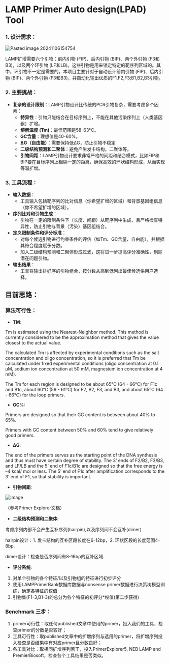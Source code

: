 # LAMP Primer Auto design(LPAD) Tool

### 1. **设计需求**：
![Pasted image 20241106154754](https://github.com/user-attachments/assets/53370d77-0a43-437c-82fa-0a87d77aef73)

LAMP扩增需要六个引物：前内引物 (FIP)、后内引物 (BIP)、两个外引物 (F3和B3)，以及两个环引物 (LF和LB)。这些引物是用来锁定特定的靶序列区域的。其中，环引物不一定是需要的。本项目主要针对于自动设计前内引物 (FIP)、后内引物 (BIP)、两个外引物 (F3和B3)，并自动化输出优质的F1,F2,F3;B1,B2,B3引物。

### 2. **主要挑战**：

- **复杂的设计限制**：LAMP引物设计比传统的PCR引物复杂，需要考虑多个因素：
    - **特异性**：引物只能结合在目标序列上，不能在其他污染序列上（人类基因组）扩增。
    - **熔解温度 (Tm)**：最佳范围是58-63°C。
    - **GC含量**：理想值是40-60%。
    - **ΔG（自由能）**：需要保持低ΔG，防止引物不稳定
    - **二级结构预测和二聚体**：避免产生发卡结构，二聚体等。
    - **引物间距**：LAMP引物设计要求非常严格的间距和结合模式，比如FIP和BIP要在目标序列上相隔一定的距离，确保高效的环状结构形成，从而实现等温扩增。

### 3. **工具流程**：

- **输入数据**：
    - 工具输入包括靶序列的比对信息（你希望扩增的区域）和背景基因组信息（你不希望扩增的区域）。
- **序列比对和引物生成**：
    - 引物在一定的限制条件下（长度、间距）从靶序列中生成，且严格检查特异性，防止引物与背景（污染）基因组结合。
- **定义限制条件和评分标准**：
    - 对每个候选引物进行约束条件的评估（如Tm、GC含量、自由能），并根据其符合程度赋予分数。
    - 加入二级结构预测和二聚体形成过滤，这将进一步提高评分准确性，剔除潜在问题引物。
- **输出结果**：
    - 工具将输出排好序的引物组合，按分数从高到低列出最佳候选供用户选择。

## 目前思路：

### 算法可行性：

- **TM**:

Tm is estimated using the Nearest-Neighbor method. This method is currently considered to be the
 approximation method that gives the value closest to the actual value. 
 
The calculated Tm is affected by experimental conditions such as the salt concentration and oligo concentration,
 so it is preferred that Tm be calculated under fixed experimental conditions (oligo concentration at 0.1 µM, sodium
 ion concentration at 50 mM, magnesium ion concentration at 4 mM). 
 
The Tm for each region is designed to be about 65°C (64 - 66°C) for F1c and B1c, about 60°C (59 - 61°C) for F2,
 B2, F3, and B3, and about 65°C (64 - 66°C) for the loop primers. 
 
- **GC**%:
  
Primers are designed so that their GC content is between about 40% to 65%.

Primers with GC content between 50% and 60% tend to give relatively good primers. 

- **ΔG**:

The end of the primers serves as the starting point of the DNA synthesis and thus must have certain degree of
stability.   The 3’ ends of F2/B2, F3/B3, and LF/LB and the 5’ end of F1c/B1c are designed so that the free energy
is –4 kcal/ mol or less. The 5’ end of F1c after amplification corresponds to the 3’ end of F1, so that stability is 
important.

- **引物间距**:
  
![image](https://github.com/user-attachments/assets/b17927cc-ba45-47dc-9bfc-23f14752519c)

（参考Primer Explorer文档）

- **二级结构预测和二聚体**:

考虑序列内部不会产生互补序列(hairpin),以及序列间不会互补(dimer)

hairpin设计：1. 发卡结构的互补区段长度在6-12bp，2. 环状区段的长度范围4-8bp.

dimer设计：检查是否序列间有8-16bp的互补区域.

- **评分系统**:
  
1. 对单个引物的各个特征/以及引物组的特征进行初步评分
2. 使用LAMPPrimerBank数据库数据与nonsense primer数据进行决策树模型训练，确定各特征的权值
3. 引物集(F1-3,B1-3)的总分为各个特征的初评分*权值(第二步获得)

### Benchmark 三步：

1. primer可行性：取任何published文章中使用的primer，投入我们的工具，检查primer的分数是否较好；
2. 工具可行性：取published文章中的扩增序列与选用的primer，将扩增序列投入检查是否结果中有对应primer且分数良好；
3. 各工具对比：取相同扩增序列若干，投入PrimerExplorer5, NEB LAMP and PremierBiosoft，检查各个工具结果是否类似。
